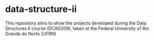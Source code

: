# data-structure-ii
This repository aims to show the projects developed during the Data Structures II course (DCA0209), taken at the Federal University of Rio Grande do Norte (UFRN)
